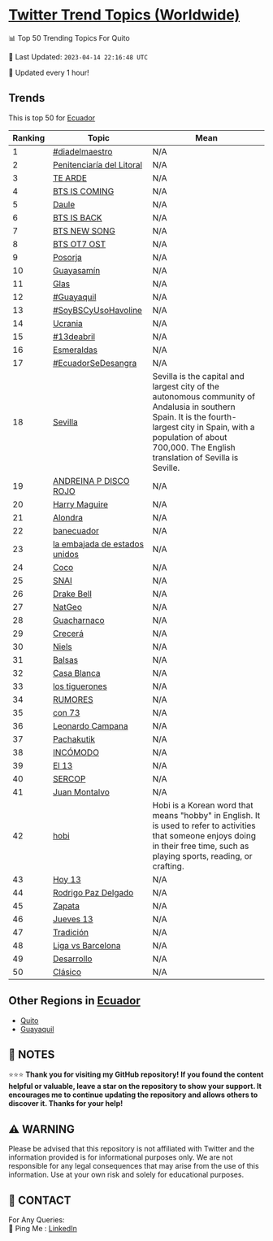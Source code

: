 [Twitter Trend Topics (Worldwide)](https://github.com/ErcinDedeoglu/Twitter-Trend-Topics)
==========


📊 Top 50 Trending Topics For Quito

📆 Last Updated: `2023-04-14 22:16:48 UTC`

🔧 Updated every 1 hour!


## Trends

This is top 50 for [Ecuador](</Ecuador>)

| Ranking | Topic | Mean |
| ------- | ------------ | ------------ |
| 1 | [#diadelmaestro](http://twitter.com/search?q=%23diadelmaestro) | N/A |
| 2 | [Penitenciaría del Litoral](http://twitter.com/search?q=Penitenciar%c3%ada+del+Litoral) | N/A |
| 3 | [TE ARDE](http://twitter.com/search?q=TE+ARDE) | N/A |
| 4 | [BTS IS COMING](http://twitter.com/search?q=BTS+IS+COMING) | N/A |
| 5 | [Daule](http://twitter.com/search?q=Daule) | N/A |
| 6 | [BTS IS BACK](http://twitter.com/search?q=BTS+IS+BACK) | N/A |
| 7 | [BTS NEW SONG](http://twitter.com/search?q=BTS+NEW+SONG) | N/A |
| 8 | [BTS OT7 OST](http://twitter.com/search?q=BTS+OT7+OST) | N/A |
| 9 | [Posorja](http://twitter.com/search?q=Posorja) | N/A |
| 10 | [Guayasamín](http://twitter.com/search?q=Guayasam%c3%adn) | N/A |
| 11 | [Glas](http://twitter.com/search?q=Glas) | N/A |
| 12 | [#Guayaquil](http://twitter.com/search?q=%23Guayaquil) | N/A |
| 13 | [#SoyBSCyUsoHavoline](http://twitter.com/search?q=%23SoyBSCyUsoHavoline) | N/A |
| 14 | [Ucrania](http://twitter.com/search?q=Ucrania) | N/A |
| 15 | [#13deabril](http://twitter.com/search?q=%2313deabril) | N/A |
| 16 | [Esmeraldas](http://twitter.com/search?q=Esmeraldas) | N/A |
| 17 | [#EcuadorSeDesangra](http://twitter.com/search?q=%23EcuadorSeDesangra) | N/A |
| 18 | [Sevilla](http://twitter.com/search?q=Sevilla) | Sevilla is the capital and largest city of the autonomous community of Andalusia in southern Spain. It is the fourth-largest city in Spain, with a population of about 700,000. The English translation of Sevilla is Seville. |
| 19 | [ANDREINA P DISCO ROJO](http://twitter.com/search?q=ANDREINA+P+DISCO+ROJO) | N/A |
| 20 | [Harry Maguire](http://twitter.com/search?q=Harry+Maguire) | N/A |
| 21 | [Alondra](http://twitter.com/search?q=Alondra) | N/A |
| 22 | [banecuador](http://twitter.com/search?q=banecuador) | N/A |
| 23 | [la embajada de estados unidos](http://twitter.com/search?q=la+embajada+de+estados+unidos) | N/A |
| 24 | [Coco](http://twitter.com/search?q=Coco) | N/A |
| 25 | [SNAI](http://twitter.com/search?q=SNAI) | N/A |
| 26 | [Drake Bell](http://twitter.com/search?q=Drake+Bell) | N/A |
| 27 | [NatGeo](http://twitter.com/search?q=NatGeo) | N/A |
| 28 | [Guacharnaco](http://twitter.com/search?q=Guacharnaco) | N/A |
| 29 | [Crecerá](http://twitter.com/search?q=Crecer%c3%a1) | N/A |
| 30 | [Niels](http://twitter.com/search?q=Niels) | N/A |
| 31 | [Balsas](http://twitter.com/search?q=Balsas) | N/A |
| 32 | [Casa Blanca](http://twitter.com/search?q=Casa+Blanca) | N/A |
| 33 | [los tiguerones](http://twitter.com/search?q=los+tiguerones) | N/A |
| 34 | [RUMORES](http://twitter.com/search?q=RUMORES) | N/A |
| 35 | [con 73](http://twitter.com/search?q=con+73) | N/A |
| 36 | [Leonardo Campana](http://twitter.com/search?q=Leonardo+Campana) | N/A |
| 37 | [Pachakutik](http://twitter.com/search?q=Pachakutik) | N/A |
| 38 | [INCÓMODO](http://twitter.com/search?q=INC%c3%93MODO) | N/A |
| 39 | [El 13](http://twitter.com/search?q=El+13) | N/A |
| 40 | [SERCOP](http://twitter.com/search?q=SERCOP) | N/A |
| 41 | [Juan Montalvo](http://twitter.com/search?q=Juan+Montalvo) | N/A |
| 42 | [hobi](http://twitter.com/search?q=hobi) | Hobi is a Korean word that means "hobby" in English. It is used to refer to activities that someone enjoys doing in their free time, such as playing sports, reading, or crafting. |
| 43 | [Hoy 13](http://twitter.com/search?q=Hoy+13) | N/A |
| 44 | [Rodrigo Paz Delgado](http://twitter.com/search?q=Rodrigo+Paz+Delgado) | N/A |
| 45 | [Zapata](http://twitter.com/search?q=Zapata) | N/A |
| 46 | [Jueves 13](http://twitter.com/search?q=Jueves+13) | N/A |
| 47 | [Tradición](http://twitter.com/search?q=Tradici%c3%b3n) | N/A |
| 48 | [Liga vs Barcelona](http://twitter.com/search?q=Liga+vs+Barcelona) | N/A |
| 49 | [Desarrollo](http://twitter.com/search?q=Desarrollo) | N/A |
| 50 | [Clásico](http://twitter.com/search?q=Cl%c3%a1sico) | N/A |



## Other Regions in [Ecuador](</Ecuador>)

* [Quito](</Ecuador/Quito.md>)
* [Guayaquil](</Ecuador/Guayaquil.md>)



## 📝 NOTES

⭐⭐⭐ **Thank you for visiting my GitHub repository! If you found the content helpful or valuable, leave a star on the repository to show your support. It encourages me to continue updating the repository and allows others to discover it. Thanks for your help!**


## ⚠️ WARNING

Please be advised that this repository is not affiliated with Twitter and the information provided is for informational purposes only. We are not responsible for any legal consequences that may arise from the use of this information. Use at your own risk and solely for educational purposes.


## 📨 CONTACT

 For Any Queries:  
            🏓 Ping Me : [LinkedIn](https://www.linkedin.com/in/ercindedeoglu/)
